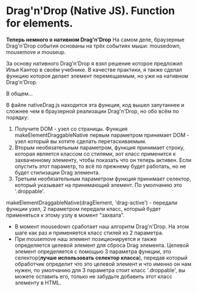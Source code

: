 # Drag'n'Drop (Native JS). Function for elements.

**Теперь немного о нативном Drag'n'Drop**
На самом деле, браузерные Drag'n'Drop события основаны на трёх событиях мыши: mousedown, mousemove и mouseup.

За основу нативного Drag'n'Drop я взял решение которое предложил Илья Кантор в своём учебнике. В качестве практики, я также сделал функцию котороя делает элемент перемещаемым, но уже на нативном Drag'n'Drop.

В общем...

В файле nativeDrag.js находится эта функция, код вышел запутаннее и сложнее чем в браузерной реализации Drag'n'Drop, но обо всём по порядку:

1.  Получите DOM - узел со страницы. Функция makeElementDraggableNative первым параметром принимает DOM - узел который вы хотите сделать перетаскиваемым.
2.  Вторым необязательным параметром, функция принимает строку, которая является классом со стилями, эот класс применится к захваченному элементу, чтобы показать что он теперь активен. Если опустить этот параметр, то всё по прежнему будет работать, но не будет стилизации Drag элемента.
3.  Третьим необязательным параметром функция принимает селектор, который указывает на принимающий элемент. По умолчанию это '.droppable'.

makeElementDraggableNative(dragElement, 'drag-active') - передали функции узел, 2 параметром передали класс, который будет применяться к этому узлу в момент "захвата".

* В момент mousedown сработает наш алгоритм Drag'n'Drop. На этом шаге как раз и применяется класс стилей из 2 параметра.
* При mousemove наш элемент позиционируется и также определяется целевой элемент для сброса Drag элемента. Целевой элемент определяется с помощью 3 параметра функции, это селектор(**лучше использовать селектор класса**), передав который обработчик определит что это целевой элемент и что именно он нам нужен, по умолчанию для 3 параметра стоит класс '.droppable', вы можете оставить его, только не забудьте добавить этот класс элементу в HTML.
